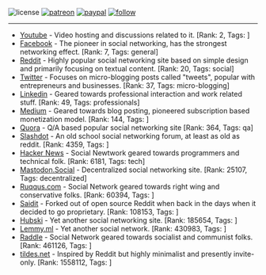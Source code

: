 ![license](https://img.shields.io/github/license/prahladyeri/siterank-stats.svg)
[![patreon](https://img.shields.io/badge/Patreon-brown.svg?logo=patreon)](https://www.patreon.com/prahladyeri)
[![paypal](https://img.shields.io/badge/PayPal-blue.svg?logo=paypal)](https://www.paypal.com/cgi-bin/webscr?cmd=_s-xclick&hosted_button_id=JM8FUXNFUK6EU)
[![follow](https://img.shields.io/twitter/follow/prahladyeri.svg?style=social)](https://twitter.com/prahladyeri)

---
- [Youtube](https://www.youtube.com/) - Video hosting and discussions related to it. [Rank: 2, Tags: ]
- [Facebook](https://www.facebook.com/) - The pioneer in social networking, has the strongest networking effect. [Rank: 7, Tags: general]
- [Reddit](https://www.reddit.com) - Highly popular social networking site based on simple design and primarily focusing on textual content. [Rank: 20, Tags: social]
- [Twitter](https://twitter.com/) - Focuses on micro-blogging posts called "tweets", popular with entrepreneurs and businesses. [Rank: 37, Tags: micro-blogging]
- [Linkedin](https://www.linkedin.com/) - Geared towards professional interaction and work related stuff. [Rank: 49, Tags: professionals]
- [Medium](https://medium.com/) - Geared towards blog posting, pioneered subscription based monetization model. [Rank: 144, Tags: ]
- [Quora](https://www.quora.com/) - Q/A based popular social networking site [Rank: 364, Tags: qa]
- [Slashdot](https://slashdot.org/) - An old school social networking forum, at least as old as reddit. [Rank: 4359, Tags: ]
- [Hacker News](https://news.ycombinator.com) - Social Newtwork geared towards programmers and technical folk. [Rank: 6181, Tags: tech]
- [Mastodon.Social](https://mastodon.social/) - Decentralized social networking site. [Rank: 25107, Tags: decentralized]
- [Ruqqus.com](https://ruqqus.com/) - Social Network geared towards right wing and conservative folks. [Rank: 60394, Tags: ]
- [Saidit](https://saidit.net/) - Forked out of open source Reddit when back in the days when it decided to go proprietary. [Rank: 108153, Tags: ]
- [Hubski](https://hubski.com/) - Yet another social networking site. [Rank: 185654, Tags: ]
- [Lemmy.ml](https://lemmy.ml/) - Yet another social network. [Rank: 430983, Tags: ]
- [Raddle](https://raddle.me/) - Social Network geared towards socialist and communist folks. [Rank: 461126, Tags: ]
- [tildes.net](https://tildes.net/) - Inspired by Reddit but highly minimalist and presently invite-only. [Rank: 1558112, Tags: ]

